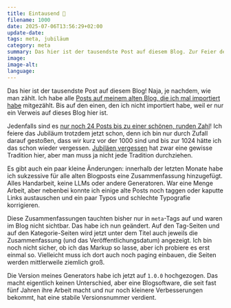 ```yaml
---
title: Eintausend 🎉
filename: 1000
date: 2025-07-06T13:56:29+02:00
update-date:
tags: meta, jubiläum
category: meta
summary: Das hier ist der tausendste Post auf diesem Blog. Zur Feier des Tages habe ich ein paar kleine Verbesserungen gemacht.
image:
image-alt:
language:
---
```


Das hier ist der tausendste Post auf diesem Blog! Naja, je nachdem, wie man zählt. Ich habe alle [Posts auf meinem alten Blog, die ich mal importiert habe](/blogposts/import_export) mitgezählt. Bis auf den einen, den ich nicht importiert habe, weil er nur ein Verweis auf dieses Blog hier ist.

Jedenfalls sind es [nur noch 24 Posts bis zu einer schönen, runden Zahl](https://xkcd.com/1000/)! Ich feiere das Jubiläum trotzdem jetzt schon, denn ich bin nur durch Zufall darauf gestoßen, dass wir kurz vor der 1000 sind und bis zur 1024 hätte ich das schon wieder vergessen. [Jubiläen vergessen](/blogposts/old_1331774) hat zwar eine gewisse Tradition hier, aber man muss ja nicht jede Tradition durchziehen.

Es gibt auch ein paar kleine Änderungen: innerhalb der letzten Monate habe ich sukzessive für alle alten Blogposts eine Zusammenfassung hinzugefügt. Alles Handarbeit, keine LLMs oder andere Generatoren. War eine Menge Arbeit, aber nebenbei konnte ich einige alte Posts noch taggen oder kaputte Links austauschen und ein paar Typos und schlechte Typografie korrigieren.

Diese Zusammenfassungen tauchten bisher nur in `meta`-Tags auf und waren im Blog nicht sichtbar. Das habe ich nun geändert. Auf den Tag-Seiten und auf den Kategorie-Seiten wird jetzt unter dem Titel auch jeweils die Zusammenfassung  (und das Veröffentlichungsdatum) angezeigt. Ich bin noch nicht sicher, ob ich das Markup so lasse, aber ich probiere es erst einmal so. Vielleicht muss ich dort auch noch paging einbauen, die Seiten werden mittlerweile ziemlich groß.

Die Version meines Generators habe ich jetzt auf `1.0.0` hochgezogen. Das macht eigentlich keinen Unterschied, aber eine Blogsoftware, die seit fast fünf Jahren ihre Arbeit macht und nur noch kleinere Verbesserungen bekommt, hat eine stabile Versionsnummer verdient.
